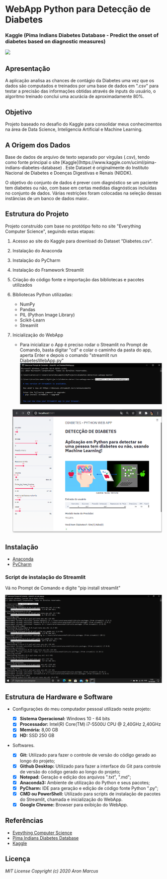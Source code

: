 # WebApp Python para Detecção de Diabetes #
### Kaggle (Pima Indians Diabetes Database - Predict the onset of diabetes based on diagnostic measures) ###

![](https://github.com/aronmarcus/Diabetes_PythonWebApp/blob/main/diabetes-detection-webapp-master/img/App.gif)


## Apresentação ##

  <p>	</p>
  <p>A aplicação analisa as chances de contágio da Diabetes uma vez que os dados são computados e treinados por uma base de dados em ".csv" para testar a precisão das informações obtidas através de inputs do usuário, o algoritmo treinado conclui uma acurácia de aproximadamente 80%.</p>

## Objetivo ##

  <p>Projeto baseado no desafio do Kaggle para consolidar meus conhecimentos na área de Data Science, Inteligencia Artificial e Machine Learning.</p>
  
## A Origem dos Dados ##

  <p>Base de dados de arquivo de texto separado por vírgulas (.csv), tendo como fonte principal o site [Kaggle](https://www.kaggle.com/uciml/pima-indians-diabetes-database) . Este Dataset é originalmente do Instituto Nacional de Diabetes e Doenças Digestivas e Renais (NIDDK).</p> 
  <p>O objetivo do conjunto de dados é prever com diagnóstico se um paciente tem diabetes ou não, com base em certas medidas diagnósticas incluídas no conjunto de dados. Várias restrições foram colocadas na seleção dessas instâncias de um banco de dados maior..</p>


## Estrutura do Projeto ##

  <p>Projeto construído com base no protótipo feito no site "Everything Computer Science", seguindo estas etapas:</p>
  
  1. Acesso ao site do Kaggle para download do Dataset "Diabetes.csv".
  2. Instalação do Anaconda 
  3. Instalação do PyCharm
  4. Instalação do Framework Streamlit
  5. Criação do código fonte e importação das bibliotecas e pacotes utilizados
  6. Bibliotecas Python utilizadas:
     * NumPy
     * Pandas
     * PIL (Python Image Library)
     * Scikit-Learn
     * Streamlit
  7. Inicialização do WebApp
     * Para inicializar o App é preciso rodar o Streamlit no Prompt de Comando, basta digitar "cd" e colar o caminho da pasta do app, aperta Enter e depois o comando "streamlit run DiabetesWebApp.py"
     ![](https://github.com/aronmarcus/Diabetes_PythonWebApp/blob/main/diabetes-detection-webapp-master/img/Streamlit%20run.png)
     
     ![](https://github.com/aronmarcus/Diabetes_PythonWebApp/blob/main/diabetes-detection-webapp-master/img/WebApp.png)

## Instalação ##
  
  - [Anaconda](https://www.anaconda.com/products/individual)
  - [PyCharm](https://www.jetbrains.com/pt-br/pycharm/download/)
  
  ### Script de instalação do Streamlit ###
  <p> Vá no Prompt de Comando e digite "pip install streamlit"</p>
  
  ![](https://github.com/aronmarcus/Diabetes_PythonWebApp/blob/main/diabetes-detection-webapp-master/img/Streamlit%20Install.png)

## Estrutura de Hardware e Software ##

  - <p>Configurações do meu computador pessoal utilizado neste projeto:</p>

     - [x] <strong>Sistema Operacional:</strong> Windows 10 - 64 bits
     - [x] <strong>Processador:</strong> Intel(R) Core(TM) i7-5500U CPU @ 2,40GHz 2,40GHz
     - [x] <strong>Memória:</strong> 8,00 GB
     - [x] <strong>HD:</strong> SSD 250 GB

  - <p>Softwares.</p>
  
     - [x] <strong>Git:</strong> Utilizado para fazer o controle de versão do código gerado ao longo do projeto;
     - [x] <strong>Github Desktop:</strong> Utilizado para fazer a interface do Git para controle de versão do código gerado ao longo do projeto;
     - [x] <strong>Notepad:</strong> Geração e edição dos arquivos ".txt", ".md";
     - [x] <strong>Anaconda3:</strong> Ambiente de utilização do Python e seus pacotes;
     - [x] <strong>PyCharm:</strong> IDE para geração e edição de código fonte Python ".py";
     - [x] <strong>CMD ou PowerShell:</strong> Utilizado para scripts de instalação de pacotes do Streamlit, chamada e inicialização do WebApp.
     - [x] <strong>Google Chrome:</strong> Browser para exibição do WebApp.
  
## Referências ##
  
  - [Eveything Computer Science](https://everythingcomputerscience.com/)
  - [Pima Indians Diabetes Database](https://www.kaggle.com/uciml/pima-indians-diabetes-database)
  - [Kaggle](https://www.kaggle.com/)

## Licença ##
  
  _MIT License Copyright (c) 2020 Aron Marcus_
